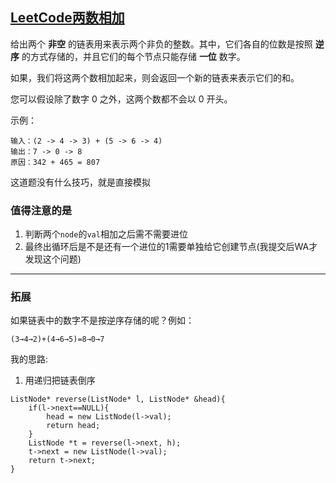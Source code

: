 ## [LeetCode两数相加](https://leetcode-cn.com/problems/add-two-numbers/description/)

给出两个 **非空** 的链表用来表示两个非负的整数。其中，它们各自的位数是按照 **逆序** 的方式存储的，并且它们的每个节点只能存储 **一位** 数字。

如果，我们将这两个数相加起来，则会返回一个新的链表来表示它们的和。

您可以假设除了数字 0 之外，这两个数都不会以 0 开头。

示例：
```
输入：(2 -> 4 -> 3) + (5 -> 6 -> 4)
输出：7 -> 0 -> 8
原因：342 + 465 = 807
```

这道题没有什么技巧，就是直接模拟
### 值得注意的是
1. 判断两个`node`的`val`相加之后需不需要进位
2. 最终出循环后是不是还有一个进位的1需要单独给它创建节点(我提交后WA才发现这个问题)
***
### 拓展

如果链表中的数字不是按逆序存储的呢？例如：
```
(3→4→2)+(4→6→5)=8→0→7
```
我的思路:   
1. 用递归把链表倒序
```
ListNode* reverse(ListNode* l, ListNode* &head){
    if(l->next==NULL){
        head = new ListNode(l->val);
        return head;
    }
    ListNode *t = reverse(l->next, h);
    t->next = new ListNode(l->val);
    return t->next;
}
```
